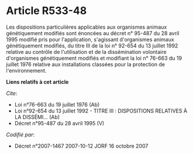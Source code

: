 # Article R533-48

Les dispositions particulières applicables aux organismes animaux génétiquement modifiés sont énoncées au décret n° 95-487 du
28 avril 1995 modifié pris pour l'application, s'agissant d'organismes animaux génétiquement modifiés, du titre III de la loi
n° 92-654 du 13 juillet 1992 relative au contrôle de l'utilisation et de la dissémination volontaire d'organismes
génétiquement modifiés et modifiant la loi n° 76-663 du 19 juillet 1976 relative aux installations classées pour la
protection de l'environnement.

**Liens relatifs à cet article**

_Cite_:

  - Loi n°76-663 du 19 juillet 1976 (Ab)
  - Loi n°92-654 du 13 juillet 1992 -  TITRE III : DISPOSITIONS RELATIVES À LA DISSÉMI... (Ab)
  - Décret n°95-487 du 28 avril 1995 (V)

_Codifié par_:

  - Décret n°2007-1467 2007-10-12 JORF 16 octobre 2007
